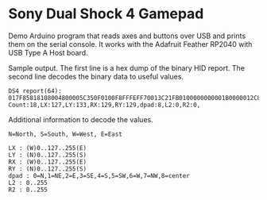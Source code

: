 # Sony Dual Shock 4 Gamepad

Demo Arduino program that reads axes and buttons over USB and prints them on
the serial console. It works with the Adafruit Feather RP2040 with USB Type A
Host board.

Sample output. The first line is a hex dump of the binary HID report.
The second line decodes the binary data to useful values.

```
DS4 report(64): 017F85818108004800005C350F0100F8FFFEFF70013C21FB0100000000001B0000012C820FD43080000000008000000080000000008000000080000000008000
Count:18,LX:127,LY:133,RX:129,RY:129,dpad:8,L2:0,R2:0,
```

Additional information to decode the values.
```
N=North, S=South, W=West, E=East

LX : (W)0..127..255(E)
LY : (N)0..127..255(S)
RX : (W)0..127..255(E)
RY : (N)0..127..255(S)
dpad : 0=N,1=NE,2=E,3=SE,4=S,5=SW,6=W,7=NW,8=center
L2 : 0..255
R2 : 0..255
```
